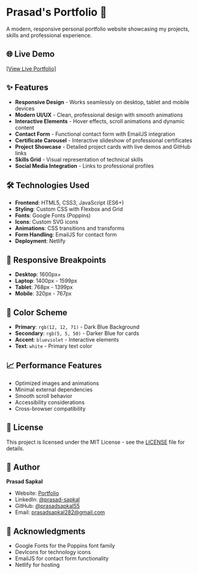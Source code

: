 # Prasad's Portfolio 🚀

A modern, responsive personal portfolio website showcasing my projects, skills and professional experience.

## 🌐 Live Demo
<a href="https://prasadsapkal.netlify.app/" target="_blank">[View Live Portfolio]</a>

## ✨ Features
- **Responsive Design** - Works seamlessly on desktop, tablet and mobile devices
- **Modern UI/UX** - Clean, professional design with smooth animations
- **Interactive Elements** - Hover effects, scroll animations and dynamic content
- **Contact Form** - Functional contact form with EmailJS integration
- **Certificate Carousel** - Interactive slideshow of professional certificates
- **Project Showcase** - Detailed project cards with live demos and GitHub links
- **Skills Grid** - Visual representation of technical skills
- **Social Media Integration** - Links to professional profiles

## 🛠️ Technologies Used
- **Frontend**: HTML5, CSS3, JavaScript (ES6+)
- **Styling**: Custom CSS with Flexbox and Grid
- **Fonts**: Google Fonts (Poppins)
- **Icons**: Custom SVG icons
- **Animations**: CSS transitions and transforms
- **Form Handling**: EmailJS for contact form
- **Deployment**: Netlify

## 📱 Responsive Breakpoints
- **Desktop**: 1600px+
- **Laptop**: 1400px - 1599px
- **Tablet**: 768px - 1399px
- **Mobile**: 320px - 767px

## 🎨 Color Scheme
- **Primary**: `rgb(12, 12, 71)` - Dark Blue Background
- **Secondary**: `rgb(5, 5, 50)` - Darker Blue for cards
- **Accent**: `blueviolet` - Interactive elements
- **Text**: `white` - Primary text color

## 📈 Performance Features
- Optimized images and animations
- Minimal external dependencies
- Smooth scroll behavior
- Accessibility considerations
- Cross-browser compatibility

## 📄 License
This project is licensed under the MIT License - see the [LICENSE](LICENSE) file for details.

## 👤 Author
**Prasad Sapkal**
- Website: [Portfolio](https://prasadsapkal.netlify.app/)
- LinkedIn: [@prasad-sapkal](https://linkedin.com/in/prasad-sapkal)
- GitHub: [@prasadsapkal55](https://github.com/prasadsapkal55)
- Email: prasadsapkal282@gmail.com

## 🙏 Acknowledgments
- Google Fonts for the Poppins font family
- DevIcons for technology icons
- EmailJS for contact form functionality
- Netlify for hosting
